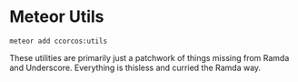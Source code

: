 # Meteor Utils

    meteor add ccorcos:utils

These utilities are primarily just a patchwork of things missing from
Ramda and Underscore. Everything is thisless and curried the Ramda way.
